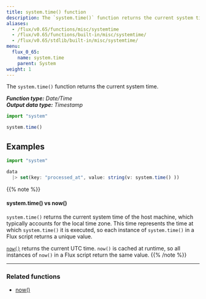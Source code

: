 ```yaml
---
title: system.time() function
description: The `system.time()` function returns the current system time.
aliases:
  - /flux/v0.65/functions/misc/systemtime
  - /flux/v0.65/functions/built-in/misc/systemtime/
  - /flux/v0.65/stdlib/built-in/misc/systemtime/
menu:
  flux_0_65:
    name: system.time
    parent: System
weight: 1
---
```


The `system.time()` function returns the current system time.

_**Function type:** Date/Time_  
_**Output data type:** Timestamp_

```js
import "system"

system.time()
```

## Examples
```js
import "system"

data
  |> set(key: "processed_at", value: string(v: system.time() ))
```

{{% note %}}
#### system.time() vs now()
`system.time()` returns the current system time of the host machine, which
typically accounts for the local time zone.
This time represents the time at which `system.time()` it is executed, so each
instance of `system.time()` in a Flux script returns a unique value.

[`now()`](/flux/0.x/stdlib/built-in/misc/now/) returns the current UTC time.
`now()` is cached at runtime, so all instances of `now()` in a Flux script
return the same value.
{{% /note %}}

---

### Related functions
- [now()](/flux/v0.65/stdlib/built-in/misc/now/)
